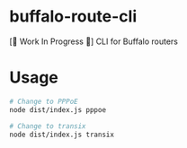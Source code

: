 # buffalo-route-cli
[🚧 Work In Progress 🚧] CLI for Buffalo routers

# Usage
```bash
# Change to PPPoE
node dist/index.js pppoe

# Change to transix
node dist/index.js transix
```
